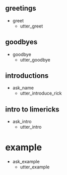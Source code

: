 ## greetings
* greet
  - utter_greet

## goodbyes
* goodbye
  - utter_goodbye

## introductions
* ask_name
  - utter_introduce_rick

## intro to limericks
* ask_intro
  - utter_intro

# example
* ask_example
  - utter_example
